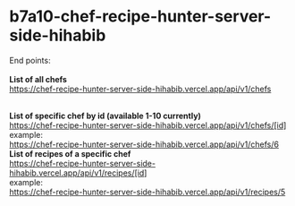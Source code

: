 # b7a10-chef-recipe-hunter-server-side-hihabib

End points:
<br>
<br>
<strong>List of all chefs</strong><br>
https://chef-recipe-hunter-server-side-hihabib.vercel.app/api/v1/chefs
<br><br>

<strong>List of specific chef by id (available 1-10 currently)</strong><br>
https://chef-recipe-hunter-server-side-hihabib.vercel.app/api/v1/chefs/[id]
<br>
example:<br>
https://chef-recipe-hunter-server-side-hihabib.vercel.app/api/v1/chefs/6
<br>
<strong>List of recipes of a specific chef</strong><br>
https://chef-recipe-hunter-server-side-hihabib.vercel.app/api/v1/recipes/[id]<br>
example: <br>
https://chef-recipe-hunter-server-side-hihabib.vercel.app/api/v1/recipes/5
